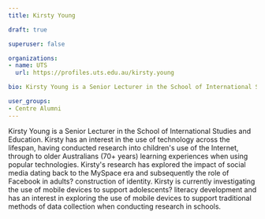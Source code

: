 ```yaml
---
title: Kirsty Young

draft: true

superuser: false 

organizations:
- name: UTS
  url: https://profiles.uts.edu.au/kirsty.young

bio: Kirsty Young is a Senior Lecturer in the School of International Studies and Education.

user_groups: 
- Centre Alumni
---
```

Kirsty Young is a Senior Lecturer in the School of International Studies and Education. Kirsty has an interest in the use of technology across the lifespan, having conducted research into children's use of the Internet, through to older Australians (70+ years) learning experiences when using popular technologies. Kirsty's research has explored the impact of social media dating back to the MySpace era and subsequently the role of Facebook in adults? construction of identity. Kirsty is currently investigating the use of mobile devices to support adolescents? literacy development and has an interest in exploring the use of mobile devices to support traditional methods of data collection when conducting research in schools.